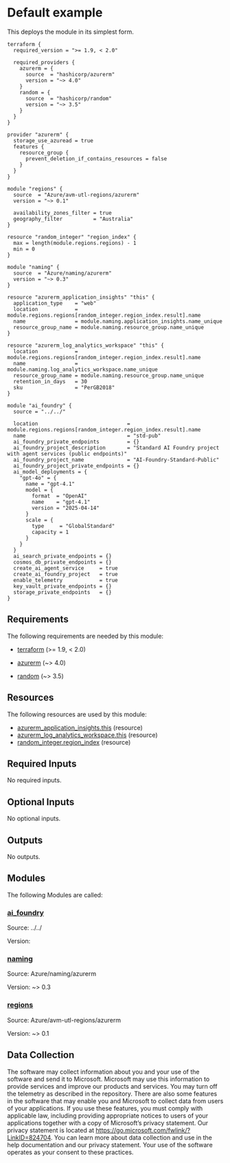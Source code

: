 <!-- BEGIN_TF_DOCS -->
# Default example

This deploys the module in its simplest form.

```hcl
terraform {
  required_version = ">= 1.9, < 2.0"

  required_providers {
    azurerm = {
      source  = "hashicorp/azurerm"
      version = "~> 4.0"
    }
    random = {
      source  = "hashicorp/random"
      version = "~> 3.5"
    }
  }
}

provider "azurerm" {
  storage_use_azuread = true
  features {
    resource_group {
      prevent_deletion_if_contains_resources = false
    }
  }
}

module "regions" {
  source  = "Azure/avm-utl-regions/azurerm"
  version = "~> 0.1"

  availability_zones_filter = true
  geography_filter          = "Australia"
}

resource "random_integer" "region_index" {
  max = length(module.regions.regions) - 1
  min = 0
}

module "naming" {
  source  = "Azure/naming/azurerm"
  version = "~> 0.3"
}

resource "azurerm_application_insights" "this" {
  application_type    = "web"
  location            = module.regions.regions[random_integer.region_index.result].name
  name                = module.naming.application_insights.name_unique
  resource_group_name = module.naming.resource_group.name_unique
}

resource "azurerm_log_analytics_workspace" "this" {
  location            = module.regions.regions[random_integer.region_index.result].name
  name                = module.naming.log_analytics_workspace.name_unique
  resource_group_name = module.naming.resource_group.name_unique
  retention_in_days   = 30
  sku                 = "PerGB2018"
}

module "ai_foundry" {
  source = "../../"

  location                             = module.regions.regions[random_integer.region_index.result].name
  name                                 = "std-pub"
  ai_foundry_private_endpoints         = {}
  ai_foundry_project_description       = "Standard AI Foundry project with agent services (public endpoints)"
  ai_foundry_project_name              = "AI-Foundry-Standard-Public"
  ai_foundry_project_private_endpoints = {}
  ai_model_deployments = {
    "gpt-4o" = {
      name = "gpt-4.1"
      model = {
        format  = "OpenAI"
        name    = "gpt-4.1"
        version = "2025-04-14"
      }
      scale = {
        type     = "GlobalStandard"
        capacity = 1
      }
    }
  }
  ai_search_private_endpoints = {}
  cosmos_db_private_endpoints = {}
  create_ai_agent_service     = true
  create_ai_foundry_project   = true
  enable_telemetry            = true
  key_vault_private_endpoints = {}
  storage_private_endpoints   = {}
}
```

<!-- markdownlint-disable MD033 -->
## Requirements

The following requirements are needed by this module:

- <a name="requirement_terraform"></a> [terraform](#requirement\_terraform) (>= 1.9, < 2.0)

- <a name="requirement_azurerm"></a> [azurerm](#requirement\_azurerm) (~> 4.0)

- <a name="requirement_random"></a> [random](#requirement\_random) (~> 3.5)

## Resources

The following resources are used by this module:

- [azurerm_application_insights.this](https://registry.terraform.io/providers/hashicorp/azurerm/latest/docs/resources/application_insights) (resource)
- [azurerm_log_analytics_workspace.this](https://registry.terraform.io/providers/hashicorp/azurerm/latest/docs/resources/log_analytics_workspace) (resource)
- [random_integer.region_index](https://registry.terraform.io/providers/hashicorp/random/latest/docs/resources/integer) (resource)

<!-- markdownlint-disable MD013 -->
## Required Inputs

No required inputs.

## Optional Inputs

No optional inputs.

## Outputs

No outputs.

## Modules

The following Modules are called:

### <a name="module_ai_foundry"></a> [ai\_foundry](#module\_ai\_foundry)

Source: ../../

Version:

### <a name="module_naming"></a> [naming](#module\_naming)

Source: Azure/naming/azurerm

Version: ~> 0.3

### <a name="module_regions"></a> [regions](#module\_regions)

Source: Azure/avm-utl-regions/azurerm

Version: ~> 0.1

<!-- markdownlint-disable-next-line MD041 -->
## Data Collection

The software may collect information about you and your use of the software and send it to Microsoft. Microsoft may use this information to provide services and improve our products and services. You may turn off the telemetry as described in the repository. There are also some features in the software that may enable you and Microsoft to collect data from users of your applications. If you use these features, you must comply with applicable law, including providing appropriate notices to users of your applications together with a copy of Microsoft’s privacy statement. Our privacy statement is located at <https://go.microsoft.com/fwlink/?LinkID=824704>. You can learn more about data collection and use in the help documentation and our privacy statement. Your use of the software operates as your consent to these practices.
<!-- END_TF_DOCS -->